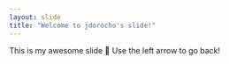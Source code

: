 ```yaml
---
layout: slide
title: "Welcome to jdorocho's slide!"
---
```

This is my awesome slide :tada:
Use the left arrow to go back!
